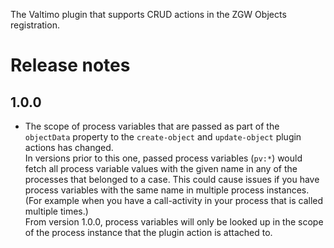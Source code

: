 The Valtimo plugin that supports CRUD actions in the ZGW Objects registration.

# Release notes 

## 1.0.0
- The scope of process variables that are passed as part of the `objectData` property to the `create-object` and `update-object` plugin actions has changed.  
  In versions prior to this one, passed process variables (`pv:*`) would fetch all process variable values with the given name in any of the processes that belonged to a case.
  This could cause issues if you have process variables with the same name in multiple process instances. (For example when you have a call-activity in your process that is called multiple times.)  
  From version 1.0.0, process variables will only be looked up in the scope of the process instance that the plugin action is attached to.
